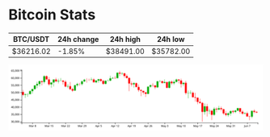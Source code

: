 # Bitcoin Stats

BTC/USDT|24h change|24h high|24h low|
|---|---|---|---|
|$36216.02|-1.85%|$38491.00|$35782.00|

<img src="./chart.svg">
